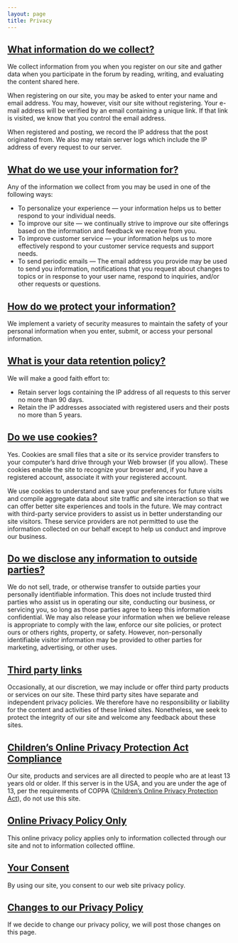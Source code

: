 ```yaml
---
layout: page
title: Privacy
---
```


<div itemprop="mainContentOfPage"><p><a name="collect"></a></p><h2><a href="#collect">What information do we collect?</a></h2><p>We collect information from you when you register on our site and gather data when you participate in the forum by reading, writing, and evaluating the content shared here.</p><p>When registering on our site, you may be asked to enter your name and email address. You may, however, visit our site without registering. Your e-mail address will be verified by an email containing a unique link. If that link is visited, we know that you control the email address.</p><p>When registered and posting, we record the IP address that the post originated from. We also may retain server logs which include the IP address of every request to our server.</p><p><a name="use"></a></p><h2><a href="#use">What do we use your information for?</a></h2><p>Any of the information we collect from you may be used in one of the following ways:</p><ul><li>To personalize your experience &mdash; your information helps us to better respond to your individual needs.</li><li>To improve our site &mdash; we continually strive to improve our site offerings based on the information and feedback we receive from you.</li><li>To improve customer service &mdash; your information helps us to more effectively respond to your customer service requests and support needs.</li><li>To send periodic emails &mdash; The email address you provide may be used to send you information, notifications that you request about changes to topics or in response to your user name, respond to inquiries, and/or other requests or questions.</li></ul><p><a name="protect"></a></p><h2><a href="#protect">How do we protect your information?</a></h2><p>We implement a variety of security measures to maintain the safety of your personal information when you enter, submit, or access your personal information.</p><p><a name="data-retention"></a></p><h2><a href="#data-retention">What is your data retention policy?</a></h2><p>We will make a good faith effort to:</p><ul><li>Retain server logs containing the IP address of all requests to this server no more than 90 days.</li><li>Retain the IP addresses associated with registered users and their posts no more than 5 years.</li></ul><p><a name="cookies"></a></p><h2><a href="#cookies">Do we use cookies?</a></h2><p>Yes. Cookies are small files that a site or its service provider transfers to your computer&rsquo;s hard drive through your Web browser (if you allow). These cookies enable the site to recognize your browser and, if you have a registered account, associate it with your registered account.</p><p>We use cookies to understand and save your preferences for future visits and compile aggregate data about site traffic and site interaction so that we can offer better site experiences and tools in the future. We may contract with third-party service providers to assist us in better understanding our site visitors. These service providers are not permitted to use the information collected on our behalf except to help us conduct and improve our business.</p><p><a name="disclose"></a></p><h2><a href="#disclose">Do we disclose any information to outside parties?</a></h2><p>We do not sell, trade, or otherwise transfer to outside parties your personally identifiable information. This does not include trusted third parties who assist us in operating our site, conducting our business, or servicing you, so long as those parties agree to keep this information confidential. We may also release your information when we believe release is appropriate to comply with the law, enforce our site policies, or protect ours or others rights, property, or safety. However, non-personally identifiable visitor information may be provided to other parties for marketing, advertising, or other uses.</p><p><a name="third-party"></a></p><h2><a href="#third-party">Third party links</a></h2><p>Occasionally, at our discretion, we may include or offer third party products or services on our site. These third party sites have separate and independent privacy policies. We therefore have no responsibility or liability for the content and activities of these linked sites. Nonetheless, we seek to protect the integrity of our site and welcome any feedback about these sites.</p><p><a name="coppa"></a></p><h2><a href="#coppa">Children&rsquo;s Online Privacy Protection Act Compliance</a></h2><p>Our site, products and services are all directed to people who are at least 13 years old or older. If this server is in the USA, and you are under the age of 13, per the requirements of COPPA (<a href="https://en.wikipedia.org/wiki/Children%27s_Online_Privacy_Protection_Act">Children&rsquo;s Online Privacy Protection Act</a>), do not use this site.</p><p><a name="online"></a></p><h2><a href="#online">Online Privacy Policy Only</a></h2><p>This online privacy policy applies only to information collected through our site and not to information collected offline.</p><p><a name="consent"></a></p><h2><a href="#consent">Your Consent</a></h2><p>By using our site, you consent to our web site privacy policy.</p><p><a name="changes"></a></p><h2><a href="#changes">Changes to our Privacy Policy</a></h2><p>If we decide to change our privacy policy, we will post those changes on this page.</p></div>